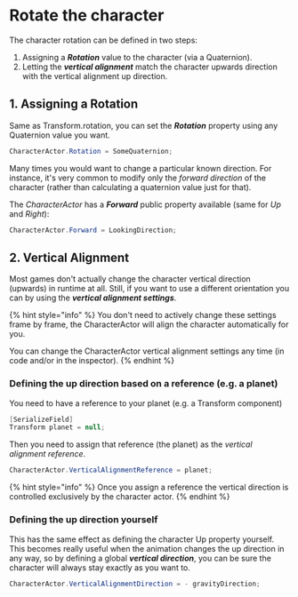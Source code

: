 # Rotate the character

The character rotation can be defined in two steps:

1. Assigning a _**Rotation**_ value to the character \(via a Quaternion\).
2. Letting the _**vertical alignment**_ match the character upwards direction with the vertical alignment up direction.

## 1. Assigning a Rotation

Same as Transform.rotation, you can set the _**Rotation**_ property using any Quaternion value you want.

```csharp
CharacterActor.Rotation = SomeQuaternion;
```

Many times you would want to change a particular known direction. For instance, it's very common to modify only the _forward direction_ of the character \(rather than calculating a quaternion value just for that\). 

The _CharacterActor_ has a _**Forward**_ public property available \(same for _Up_ and _Right_\):

```csharp
CharacterActor.Forward = LookingDirection;
```

## 2. Vertical Alignment

Most games don't actually change the character vertical direction \(upwards\) in runtime at all. Still, if you want to use a different orientation you can by using the _**vertical alignment settings**_.

{% hint style="info" %}
You don't need to actively change these settings frame by frame, the CharacterActor will align the character automatically for you. 

You can change the CharacterActor vertical alignment settings any time \(in code and/or in the inspector\).
{% endhint %}

### Defining the up direction based on a reference \(e.g. a planet\)

You need to have a reference to your planet \(e.g. a Transform component\)

```csharp
[SerializeField]
Transform planet = null;
```

Then you need to assign that reference \(the planet\) as the _vertical alignment reference_.

```csharp
CharacterActor.VerticalAlignmentReference = planet;
```

{% hint style="info" %}
Once you assign a reference the vertical direction is controlled exclusively by the character actor.
{% endhint %}

### Defining the up direction yourself

This has the same effect as defining the character Up property yourself. This becomes really useful when the animation changes the up direction in any way, so by defining a global _**vertical direction**_, you can be sure the character will always stay exactly as you want to.

```csharp
CharacterActor.VerticalAlignmentDirection = - gravityDirection;
```

